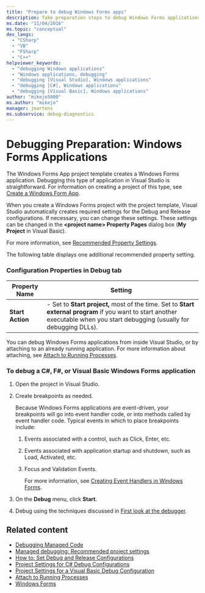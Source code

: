 ```yaml
---
title: "Prepare to debug Windows Forms apps"
description: Take preparation steps to debug Windows Forms applications, which are created by the Windows Forms project template in Visual Studio.
ms.date: "11/04/2016"
ms.topic: "conceptual"
dev_langs:
  - "CSharp"
  - "VB"
  - "FSharp"
  - "C++"
helpviewer_keywords:
  - "debugging Windows applications"
  - "Windows applications, debugging"
  - "debugging [Visual Studio], Windows applications"
  - "debugging [C#], Windows applications"
  - "debugging [Visual Basic], Windows applications"
author: "mikejo5000"
ms.author: "mikejo"
manager: jmartens
ms.subservice: debug-diagnostics
---
```

# Debugging Preparation: Windows Forms Applications

The Windows Forms App project template creates a Windows Forms application. Debugging this type of application in Visual Studio is straightforward. For information on creating a project of this type, see [Create a Windows Form App](../ide/create-csharp-winform-visual-studio.md).

 When you create a Windows Forms project with the project template, Visual Studio automatically creates required settings for the Debug and Release configurations. If necessary, you can change these settings. These settings can be changed in the **\<project name> Property Pages** dialog box (**My Project** in Visual Basic).

 For more information, see [Recommended Property Settings](../debugger/managed-debugging-recommended-property-settings.md).

 The following table displays one additional recommended property setting.

### Configuration Properties in Debug tab

|**Property Name**|**Setting**|
|-----------------------|-----------------|
|**Start Action**|-   Set to **Start project,** most of the time. Set to **Start external program** if you want to start another executable when you start debugging (usually for debugging DLLs).|

 You can debug Windows Forms applications from inside Visual Studio, or by attaching to an already running application. For more information about attaching, see [Attach to Running Processes](../debugger/attach-to-running-processes-with-the-visual-studio-debugger.md).

### To debug a C#, F#, or Visual Basic Windows Forms application

1. Open the project in Visual Studio.

2. Create breakpoints as needed.

    Because Windows Forms applications are event-driven, your breakpoints will go into event handler code, or into methods called by event handler code. Typical events in which to place breakpoints include:

   1. Events associated with a control, such as Click, Enter, etc.

   2. Events associated with application startup and shutdown, such as Load, Activated, etc.

   3. Focus and Validation Events.

      For more information, see [Creating Event Handlers in Windows Forms](/dotnet/framework/winforms/creating-event-handlers-in-windows-forms).

3. On the **Debug** menu, click **Start**.

4. Debug using the techniques discussed in [First look at the debugger](../debugger/debugger-feature-tour.md).

## Related content
- [Debugging Managed Code](../debugger/debugging-managed-code.md)
- [Managed debugging: Recommended project settings](../debugger/managed-debugging-recommended-property-settings.md)
- [How to: Set Debug and Release Configurations](../debugger/how-to-set-debug-and-release-configurations.md)
- [Project Settings for  C# Debug Configurations](../debugger/project-settings-for-csharp-debug-configurations.md)
- [Project Settings for a Visual Basic Debug Configuration](../debugger/project-settings-for-a-visual-basic-debug-configuration.md)
- [Attach to Running Processes](../debugger/attach-to-running-processes-with-the-visual-studio-debugger.md)
- [Windows Forms](/dotnet/framework/winforms/index)